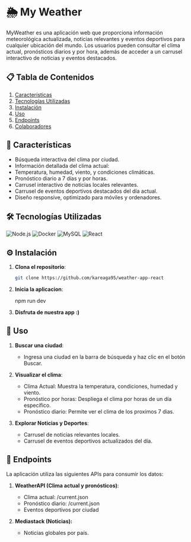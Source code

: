 # 🌦️ My Weather

MyWeather es una aplicación web que proporciona información meteorológica actualizada, noticias relevantes y eventos deportivos para cualquier ubicación del mundo. Los usuarios pueden consultar el clima actual, pronósticos diarios y por hora, además de acceder a un carrusel interactivo de noticias y eventos destacados.

## 📋 Tabla de Contenidos

1. [Características](#-características)
2. [Tecnologías Utilizadas](#-tecnologías-utilizadas)
3. [Instalación](#-instalación)
4. [Uso](#-uso)
5. [Endpoints](#-endpoints)
6. [Colaboradores](#-colaboradores)

## 🌟 Características

- Búsqueda interactiva del clima por ciudad.
- Información detallada del clima actual:
- Temperatura, humedad, viento, y condiciones climáticas.
- Pronóstico diario a 7 días y por horas.
- Carrusel interactivo de noticias locales relevantes.
- Carrusel de eventos deportivos destacados del día actual.
- Diseño responsive, optimizado para móviles y ordenadores.

## 🛠️ Tecnologías Utilizadas

![Node.js](https://img.shields.io/badge/Node.js-339933?style=for-the-badge&logo=nodedotjs&logoColor=white)
![Docker](https://img.shields.io/badge/Docker-2496ED?style=for-the-badge&logo=docker&logoColor=white)
![MySQL](https://img.shields.io/badge/MySQL-4479A1?style=for-the-badge&logo=mysql&logoColor=white)
![React](https://img.shields.io/badge/React-20232A?style=for-the-badge&logo=react&logoColor=61DAFB)

## ⚙️ Instalación

1. **Clona el repositorio**:

    ```bash
    git clone https://github.com/kareaga95/weather-app-react

    ```
2. **Inicia la aplicacion**:

    npm run dev  

4. **Disfruta de nuestra app :)**

## 🚀 Uso

1. **Buscar una ciudad**:
    - Ingresa una ciudad en la barra de búsqueda y haz clic en el botón Buscar.

2. **Visualizar el clima**:
    - Clima Actual: Muestra la temperatura, condiciones, humedad y viento.
    - Pronóstico por horas: Despliega el clima por horas de un día específico.
    - Pronóstico diario: Permite ver el clima de los proximos 7 dias.

3. **Explorar Noticias y Deportes**:
    - Carrusel de noticias relevantes locales.
    - Carrusel de eventos deportivos actualizados del día.

## 📌 Endpoints

La aplicación utiliza las siguientes APIs para consumir los datos:

1. **WeatherAPI (Clima actual y pronósticos)**:
    - Clima actual: /current.json
    - Pronóstico diario: /current.json
    - Eventos deportivos por ciudad

2. **Mediastack (Noticias):** 
    - Noticias globales por país.
